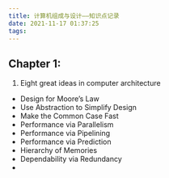 ```yaml
---
title: 计算机组成与设计——知识点记录
date: 2021-11-17 01:37:25
tags:
---
```



## Chapter 1: 

1. Eight great ideas in computer architecture

- Design for Moore’s Law
- Use Abstraction to Simplify Design
- Make the Common Case Fast
- Performance via Parallelism
- Performance via Pipelining
- Performance via Prediction
- Hierarchy of Memories
- Dependability via Redundancy
- 